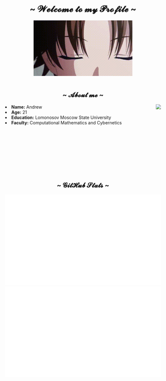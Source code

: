 <body>
<h1 align="center">~ 𝓦𝓮𝓵𝓬𝓸𝓶𝓮 𝓽𝓸 𝓶𝔂 𝓟𝓻𝓸𝓯𝓲𝓵𝓮 ~</h1>
<div align="center">
    <img src="img/profile.gif">
</div>
<br>
<div>
<h2 align="center"> ~ 𝓐𝓫𝓸𝓾𝓽 𝓶𝓮 ~ </h2>
<img src="https://camo.githubusercontent.com/2daa5a3f385c1ede09c109bb121875bb7738b99dffb43683bdf272ac5dd3dd0a/68747470733a2f2f6d65646961312e67697068792e636f6d2f6d656469612f31334867774773584630616947592f67697068792e676966" align="right">

<li> <b>Name:</b> Andrew </li>
<li> <b>Age:</b> 21 </li>
<li> <b>Education:</b> Lomonosov Moscow State University
<li> <b>Faculty:</b> Computational Mathematics and Cybernetics </li>

<br>
<br>
<br>
<br>
<br>
<br>
<br>
<br>
<br>


<h2 align="center"> ~ 𝓖𝓲𝓽𝓗𝓾𝓫 𝓢𝓽𝓪𝓽𝓼 ~ </h2>

![](https://raw.githubusercontent.com/TheFieryLynx/github-stats-transparent/output/generated/overview.svg)
![](https://raw.githubusercontent.com/TheFieryLynx/github-stats-transparent/output/generated/languages.svg)